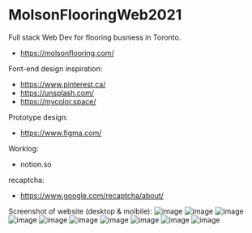 # MolsonFlooringWeb2021


Full stack Web Dev for flooring busniess in Toronto. 
- https://molsonflooring.com/


Font-end design inspiration:
- https://www.pinterest.ca/
- https://unsplash.com/
- https://mycolor.space/


Prototype design:
- https://www.figma.com/


Worklog:
- notion.so


recaptcha:
- https://www.google.com/recaptcha/about/



Screenshot of website (desktop & molbile):
![image](https://github.com/imxiaow/MolsonFlooringWeb2021/tree/main/MF_ScreenShot/MF_landing_Desktop.png)
![image](https://github.com/imxiaow/MolsonFlooringWeb2021/tree/main/MF_ScreenShot/MF_landing2_Desktop.png)
![image](https://github.com/imxiaow/MolsonFlooringWeb2021/tree/main/MF_ScreenShot/MF_Product_Desktop.png)
![image](https://github.com/imxiaow/MolsonFlooringWeb2021/tree/main/MF_ScreenShot/MF_Footer_Desktop.png)
![image](https://github.com/imxiaow/MolsonFlooringWeb2021/tree/main/MF_ScreenShot/MF_Gallery_Desktop.png)
![image](https://github.com/imxiaow/MolsonFlooringWeb2021/tree/main/MF_ScreenShot/MF_contact_Desktop.png)
![image](https://github.com/imxiaow/MolsonFlooringWeb2021/tree/main/MF_ScreenShot/MF_mobile.png)
![image](https://github.com/imxiaow/MolsonFlooringWeb2021/tree/main/MF_ScreenShot/MF_mobile_product2.png)
![image](https://github.com/imxiaow/MolsonFlooringWeb2021/tree/main/MF_ScreenShot/MF_mobile_product.png)
![image](https://github.com/imxiaow/MolsonFlooringWeb2021/tree/main/MF_ScreenShot/MF_footer-mobile.png)
